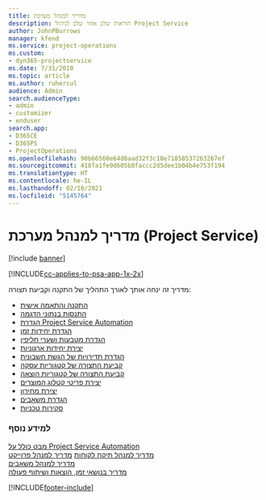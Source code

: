 ```yaml
---
title: מדריך למנהל מערכת
description: הוראות שלב אחר שלב לניהול Project Service
author: JohnPBurrows
manager: kfend
ms.service: project-operations
ms.custom:
- dyn365-projectservice
ms.date: 7/31/2018
ms.topic: article
ms.author: ruhercul
audience: Admin
search.audienceType:
- admin
- customizer
- enduser
search.app:
- D365CE
- D365PS
- ProjectOperations
ms.openlocfilehash: 90b66560e64d0aad32f3c18e71858537263267ef
ms.sourcegitcommit: 418fa1fe9d605b8faccc2d5dee1b04b4e753f194
ms.translationtype: HT
ms.contentlocale: he-IL
ms.lasthandoff: 02/10/2021
ms.locfileid: "5145764"
---
```

# <a name="administrator-guide-project-service"></a>מדריך למנהל מערכת (Project Service)

[!include [banner](../includes/psa-now-project-operations.md)]

[!INCLUDE[cc-applies-to-psa-app-1x-2x](../includes/cc-applies-to-psa-app-1x-2x.md)]

מדריך זה ינחה אותך לאורך התהליך של התקנה וקביעת תצורה:  
  
- [התקנה והתאמה אישית](install-customize.md)
- [התנסות בנתוני הדגמה](use-demo-data.md)
- [הגדרת Project Service Automation](configure.md)
- [הגדרת יחידות זמן](set-up-time-units.md)
- [הגדרת מטבעות ושערי חליפין](set-up-currencies-exchange-rates.md)
- [יצירת יחידות ארגוניות](create-organizational-units.md)
- [הגדרת תדירויות של הגשת חשבונית](set-up-invoice-frequencies.md)
- [קביעת התצורה של קטגוריות עסקה](configure-transaction-categories.md)
- [קביעת התצורה של קטגוריות הוצאה](configure-expense-categories.md)
- [יצירת פריטי קטלוג המוצרים](create-product-catalog-items.md)
- [יצירת מחירון](create-price-list.md)
- [הגדרת משאבים](set-up-resources.md)
- [סקירות טכניות](white-papers.md)
  
### <a name="see-also"></a>למידע נוסף  
 [מבט כולל על Project Service Automation](../psa/overview.md)    
 [מדריך למנהל תיקח לקוחות](../psa/account-manager-guide.md) [מדריך למנהל פרוייקט](../psa/project-manager-guide.md)   
 [מדריך למנהל משאבים](../psa/resource-manager-guide.md)   
 [‏‫מדריך בנושאי זמן, הוצאות ושיתוף פעולה](../psa/time-expense-collaboration-guide.md)


[!INCLUDE[footer-include](../includes/footer-banner.md)]